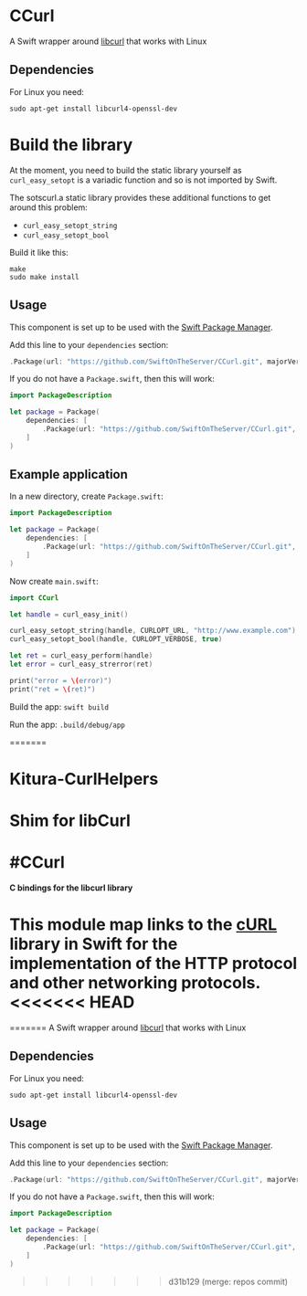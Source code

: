 # CCurl

A Swift wrapper around [libcurl][1] that works with Linux

## Dependencies

For Linux you need:

`sudo apt-get install libcurl4-openssl-dev`


# Build the library

At the moment, you need to build the static library yourself as `curl_easy_setopt`
is a variadic function and so is not imported by Swift.

The sotscurl.a static library provides these additional functions to get around
this problem:

* `curl_easy_setopt_string`
* `curl_easy_setopt_bool`


Build it like this:

```
make
sudo make install
```



## Usage

This component is set up to be used with the [Swift Package Manager][2].

Add this line to your `dependencies` section:

```swift
.Package(url: "https://github.com/SwiftOnTheServer/CCurl.git", majorVersion: 1)
```

If you do not have a `Package.swift`, then this will work:

```swift
import PackageDescription

let package = Package(
    dependencies: [
        .Package(url: "https://github.com/SwiftOnTheServer/CCurl.git", majorVersion: 1)
    ]
)
```


## Example application

In a new directory, create `Package.swift`:


```swift
import PackageDescription

let package = Package(
    dependencies: [
        .Package(url: "https://github.com/SwiftOnTheServer/CCurl.git", versions: Version(0,0,1)..<Version(2,0,0))
    ]
)
```

Now create `main.swift`:

```swift
import CCurl

let handle = curl_easy_init()

curl_easy_setopt_string(handle, CURLOPT_URL, "http://www.example.com")
curl_easy_setopt_bool(handle, CURLOPT_VERBOSE, true)

let ret = curl_easy_perform(handle)
let error = curl_easy_strerror(ret)

print("error = \(error)")
print("ret = \(ret)")
```

Build the app: `swift build`

Run the app: `.build/debug/app`


[1]: http://curl.haxx.se/libcurl/
[2]: https://swift.org/package-manager/
=======
# Kitura-CurlHelpers
Shim for libCurl
=======
#CCurl
=======

**C bindings for the libcurl library**

This module map links to the [cURL](https://curl.haxx.se/) library in Swift for the implementation of the HTTP protocol and other networking protocols.
<<<<<<< HEAD
=======

=======
A Swift wrapper around [libcurl][1] that works with Linux

## Dependencies

For Linux you need:

`sudo apt-get install libcurl4-openssl-dev`


## Usage

This component is set up to be used with the [Swift Package Manager][2].

Add this line to your `dependencies` section:

```swift
.Package(url: "https://github.com/SwiftOnTheServer/CCurl.git", majorVersion: 1)
```

If you do not have a `Package.swift`, then this will work:

```swift
import PackageDescription

let package = Package(
    dependencies: [
        .Package(url: "https://github.com/SwiftOnTheServer/CCurl.git", majorVersion: 1)
    ]
)
```


[1]: http://curl.haxx.se/libcurl/
[2]: https://swift.org/package-manager/
>>>>>>> d31b129 (merge: repos commit)
